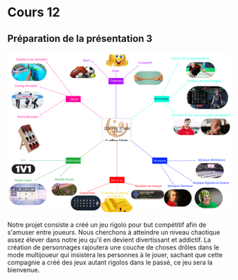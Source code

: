 # Cours 12
## Préparation de la présentation 3 

![nom](Images/real.png)

Notre projet consiste a créé un jeu rigolo pour but compétitif afin de s'amuser entre joueurs. Nous cherchons à atteindre un niveau chaotique assez élever dans notre jeu qu'il en devient divertissant et addictif. La création de personnages rajoutera une couche de choses drôles dans le mode multijoueur qui insistera les personnes à le jouer, sachant que cette compagnie a créé des jeux autant rigolos dans le passé, ce jeu sera la bienvenue.
